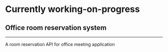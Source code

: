# Currently working-on-progress

## Office room reservation system
---------------------------------------
A room reservation API for office meeting application 
